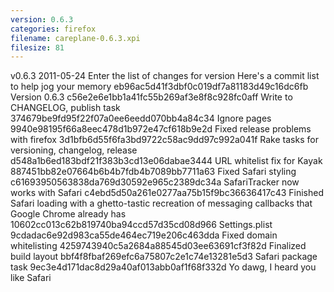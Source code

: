 ```yaml
---
version: 0.6.3
categories: firefox
filename: careplane-0.6.3.xpi
filesize: 81
---
```

v0.6.3 2011-05-24
  Enter the list of changes for version 
  Here's a commit list to help jog your memory
  eb96ac5d41f3dbf0c019df7a81183d49c16dc6fb Version 0.6.3
  c56e2e6e1bb1a41fc55b269af3e8f8c928fc0aff Write to CHANGELOG, publish task
  374679be9fd95f22f07a0ee6eedd070bb4a84c34 Ignore pages
  9940e98195f66a8eec478d1b972e47cf618b9e2d Fixed release problems with firefox
  3d1bfb6d55f6fa3bd9722c58ac9dd97c992a041f Rake tasks for versioning, changelog, release
  d548a1b6ed183bdf21f383b3cd13e06dabae3444 URL whitelist fix for Kayak
  887451bb82e07664b6b4b7fdb4b7089bb7711a63 Fixed Safari styling
  c61693950563838da769d30592e965c2389dc34a SafariTracker now works with Safari
  c4ebd5d50a261e0277aa75b15f9bc36636417c43 Finished Safari loading with a ghetto-tastic recreation of messaging callbacks that Google Chrome already has
  10602cc013c62b819740ba94ccd57d35cd08d966 Settings.plist
  9cdadac6e92d983ca55de464ec719e206c463dda Fixed domain whitelisting
  4259743940c5a2684a88545d03ee63691cf3f82d Finalized build layout
  bbf4f8fbaf269efc6a75807c2e1c74e13281e5d3 Safari package task
  9ec3e4d171dac8d29a40af013abb0af1f68f332d Yo dawg, I heard you like Safari

